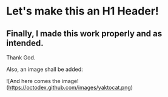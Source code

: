 # Let's make this an H1 Header!
## Finally, I made this work properly and as intended.
Thank God. 

Also, an image shall be added:

![And here comes the image! (https://octodex.github.com/images/yaktocat.png)

